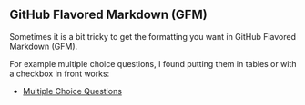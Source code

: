 ## GitHub Flavored Markdown (GFM) 

Sometimes it is a bit tricky to get the formatting you want in GitHub Flavored Markdown (GFM).

For example multiple choice questions, I found putting them in tables or with a checkbox in front works:

- [Multiple Choice Questions](https://github.com/jonfernq/Learning/blob/main/Markdown/multiple_choice_questions.md) 
